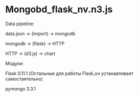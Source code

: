 # Mongobd_flask_nv.n3.js

Data pipeline:

data.json -> (import) -> mongodb

mongodb -> (flask) -> HTTP

HTTP -> (d3.js) -> chart

Модули:

Flask 0.11.1 (Остальные для работы Flask,он устанавливает самостаятельно)

pymongo 3.3.1
